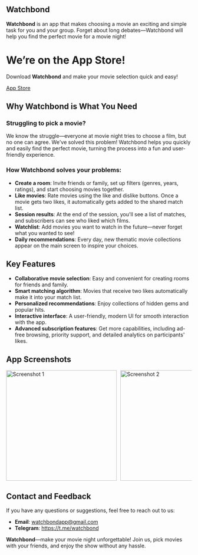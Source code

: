 ## Watchbond

**Watchbond** is an app that makes choosing a movie an exciting and simple task for you and your group. Forget about long debates—Watchbond will help you find the perfect movie for a movie night!

# We’re on the App Store!

Download **Watchbond** and make your movie selection quick and easy!

[App Store](https://apps.apple.com/us/app/watchbond/id6737237113)

## Why Watchbond is What You Need

### Struggling to pick a movie?
We know the struggle—everyone at movie night tries to choose a film, but no one can agree. We've solved this problem! Watchbond helps you quickly and easily find the perfect movie, turning the process into a fun and user-friendly experience.

### How Watchbond solves your problems:
- **Create a room**: Invite friends or family, set up filters (genres, years, ratings), and start choosing movies together.
- **Like movies**: Rate movies using the like and dislike buttons. Once a movie gets two likes, it automatically gets added to the shared match list.
- **Session results**: At the end of the session, you'll see a list of matches, and subscribers can see who liked which films.
- **Watchlist**: Add movies you want to watch in the future—never forget what you wanted to see!
- **Daily recommendations**: Every day, new thematic movie collections appear on the main screen to inspire your choices.

## Key Features
- **Collaborative movie selection**: Easy and convenient for creating rooms for friends and family.
- **Smart matching algorithm**: Movies that receive two likes automatically make it into your match list.
- **Personalized recommendations**: Enjoy collections of hidden gems and popular hits.
- **Interactive interface**: A user-friendly, modern UI for smooth interaction with the app.
- **Advanced subscription features**: Get more capabilities, including ad-free browsing, priority support, and detailed analytics on participants' likes.

## App Screenshots
<div style="display: flex; overflow-x: auto; gap: 10px;">
  <img src="https://github.com/user-attachments/assets/2f083f42-addc-4d77-b9ad-92e4bc66966c" alt="Screenshot 1" width="300" />
  <img src="https://github.com/user-attachments/assets/a1c9d124-eeea-440e-a0a0-4e5525f157d4" alt="Screenshot 2" width="300" />
  <img src="https://github.com/user-attachments/assets/37492751-8fd6-4574-852d-8496de50eee7" alt="Screenshot 3" width="300" />
  <img src="https://github.com/user-attachments/assets/2578dc44-a0e2-4ce7-87c6-60c9c68e10c4" alt="Screenshot 4" width="300" />
  <img src="https://github.com/user-attachments/assets/7a6b27cf-d2d0-48e7-a9d8-fbc2baa27188" alt="Screenshot 5" width="300" />
</div>

## Contact and Feedback
If you have any questions or suggestions, feel free to reach out to us:

- **Email**: watchbondapp@gmail.com
- **Telegram**: https://t.me/watchbond

**Watchbond**—make your movie night unforgettable! Join us, pick movies with your friends, and enjoy the show without any hassle.
